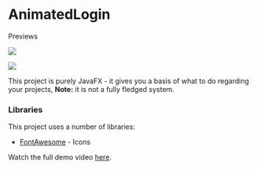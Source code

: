 # AnimatedLogin

Previews

![](https://github.com/xemacscode/AnimatedLogin/blob/master/screenshots/sc1login.png) 

![](https://github.com/xemacscode/AnimatedLogin/blob/master/screenshots/sc2signup.png)

This project is purely JavaFX - it gives you a basis of what to do regarding your projects, **Note:** it is not a fully fledged system. 

### Libraries

This project uses a number of libraries:

* [FontAwesome](https://bintray.com/jerady/maven/FontAwesomeFX/9.1.2) - Icons

Watch the full demo video [here](https://www.youtube.com/watch?v=SKyDoyAZyOo).

